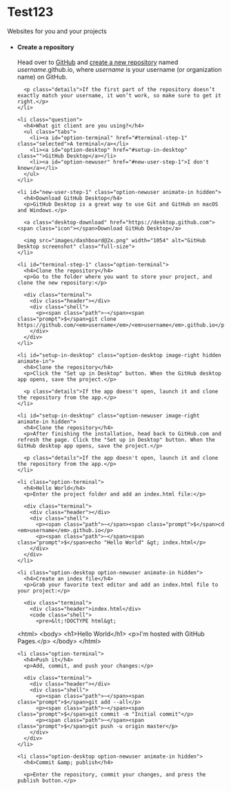 # Test123
Websites for you and your projects

<ul id="user-site" class="tutorial-list wrapper active">
    <li id="create-repo-step" class="image-right">
      <h4>Create a repository</h4>
      <p>Head over to <a href="https://github.com">GitHub</a> and <a data-proofer-ignore="true" href="https://github.com/new">create a new repository</a> named <em>username</em>.github.io, where <em>username</em> is your username (or organization name) on GitHub.</p>

      <p class="details">If the first part of the repository doesn’t exactly match your username, it won’t work, so make sure to get it right.</p>
    </li>

    <li class="question">
      <h4>What git client are you using?</h4>
      <ul class="tabs">
        <li><a id="option-terminal" href="#terminal-step-1" class="selected">A terminal</a></li>
        <li><a id="option-desktop" href="#setup-in-desktop" class="">GitHub Desktop</a></li>
        <li><a id="option-newuser" href="#new-user-step-1">I don't know</a></li>
      </ul>
    </li>

    <li id="new-user-step-1" class="option-newuser animate-in hidden">
      <h4>Download GitHub Desktop</h4>
      <p>GitHub Desktop is a great way to use Git and GitHub on macOS and Windows.</p>

      <a class="desktop-download" href="https://desktop.github.com"><span class="icon"></span>Download GitHub Desktop</a>

      <img src="images/dashboard@2x.png" width="1054" alt="GitHub Desktop screenshot" class="full-size">
    </li>

    <li id="terminal-step-1" class="option-terminal">
      <h4>Clone the repository</h4>
      <p>Go to the folder where you want to store your project, and clone the new repository:</p>

      <div class="terminal">
        <div class="header"></div>
        <div class="shell">
          <p><span class="path">~</span><span class="prompt">$</span>git clone https://github.com/<em>username</em>/<em>username</em>.github.io</p>
        </div>
      </div>
    </li>

    <li id="setup-in-desktop" class="option-desktop image-right hidden animate-in">
      <h4>Clone the repository</h4>
      <p>Click the "Set up in Desktop" button. When the GitHub desktop app opens, save the project.</p>

      <p class="details">If the app doesn't open, launch it and clone the repository from the app.</p>
    </li>

    <li id="setup-in-desktop" class="option-newuser image-right animate-in hidden">
      <h4>Clone the repository</h4>
      <p>After finishing the installation, head back to GitHub.com and refresh the page. Click the "Set up in Desktop" button. When the GitHub desktop app opens, save the project.</p>

      <p class="details">If the app doesn't open, launch it and clone the repository from the app.</p>
    </li>

    <li class="option-terminal">
      <h4>Hello World</h4>
      <p>Enter the project folder and add an index.html file:</p>

      <div class="terminal">
        <div class="header"></div>
        <div class="shell">
          <p><span class="path">~</span><span class="prompt">$</span>cd <em>username</em>.github.io</p>
          <p><span class="path">~</span><span class="prompt">$</span>echo "Hello World" &gt; index.html</p>
        </div>
      </div>
    </li>

    <li class="option-desktop option-newuser animate-in hidden">
      <h4>Create an index file</h4>
      <p>Grab your favorite text editor and add an index.html file to your project:</p>

      <div class="terminal">
        <div class="header">index.html</div>
        <code class="shell">
          <pre>&lt;!DOCTYPE html&gt;
&lt;html&gt;
&lt;body&gt;
&lt;h1&gt;Hello World&lt;/h1&gt;
&lt;p&gt;I'm hosted with GitHub Pages.&lt;/p&gt;
&lt;/body&gt;
&lt;/html&gt;</pre>
      </code>
    </div></li>

    <li class="option-terminal">
      <h4>Push it</h4>
      <p>Add, commit, and push your changes:</p>

      <div class="terminal">
        <div class="header"></div>
        <div class="shell">
          <p><span class="path">~</span><span class="prompt">$</span>git add --all</p>
          <p><span class="path">~</span><span class="prompt">$</span>git commit -m "Initial commit"</p>
          <p><span class="path">~</span><span class="prompt">$</span>git push -u origin master</p>
        </div>
      </div>
    </li>

    <li class="option-desktop option-newuser animate-in hidden">
      <h4>Commit &amp; publish</h4>

      <p>Enter the repository, commit your changes, and press the publish button.</p>
